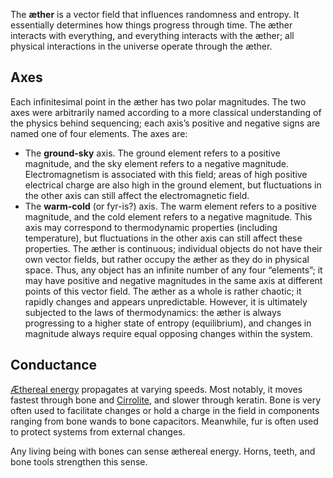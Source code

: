 The **æther** is a vector field that influences randomness and entropy. It essentially determines how things progress through time. The æther interacts with everything, and everything interacts with the æther; all physical interactions in the universe operate through the æther.

## Axes
Each infinitesimal point in the æther has two polar magnitudes. The two axes were arbitrarily named according to a more classical understanding of the physics behind sequencing; each axis’s positive and negative signs are named one of four elements. The axes are:
- The **ground-sky** axis. The ground element refers to a positive magnitude, and the sky element refers to a negative magnitude. Electromagnetism is associated with this field; areas of high positive electrical charge are also high in the ground element, but fluctuations in the other axis can still affect the electromagnetic field.
- The **warm-cold** (or fyr-is?) axis. The warm element refers to a positive magnitude, and the cold element refers to a negative magnitude. This axis may correspond to thermodynamic properties (including temperature), but fluctuations in the other axis can still affect these properties.
The æther is continuous; individual objects do not have their own vector fields, but rather occupy the æther as they do in physical space. Thus, any object has an infinite number of any four “elements”; it may have positive and negative magnitudes in the same axis at different points of this vector field. The æther as a whole is rather chaotic; it rapidly changes and appears unpredictable. However, it is ultimately subjected to the laws of thermodynamics: the æther is always progressing to a higher state of entropy (equilibrium), and changes in magnitude always require equal opposing changes within the system.

## Conductance
[Æthereal energy](<./Energy.md>) propagates at varying speeds. Most notably, it moves fastest through bone and [Cirrolite](<../Technology/Cirrolite.md>), and slower through keratin. Bone is very often used to facilitate changes or hold a charge in the field in components ranging from bone wands to bone capacitors. Meanwhile, fur is often used to protect systems from external changes.

Any living being with bones can sense æthereal energy. Horns, teeth, and bone tools strengthen this sense.